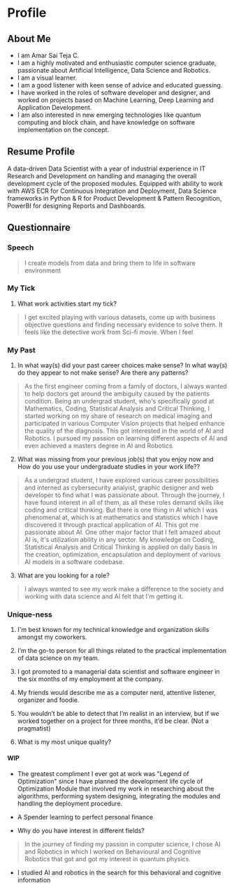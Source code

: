 # Profile

## About Me

* I am Amar Sai Teja C.
* I am a highly motivated and enthusiastic computer science graduate, passionate about Artificial Intelligence, Data Science and Robotics. 
* I am a visual learner.
* I am a good listener with keen sense of advice and educated guessing.
* I have worked in the roles of software developer and designer, and worked on projects based on Machine Learning, Deep Learning and Application Development. 
* I am also interested in new emerging technologies like quantum computing and block chain, and have knowledge on software implementation on the concept.

## Resume Profile

A data-driven Data Scientist with a year of industrial experience in IT Research and Development on 
handling and managing the overall development cycle of the proposed modules. 
Equipped with ability to work with AWS ECR for Continuous Integration and Deployment, Data Science 
frameworks in Python & R for Product Development & Pattern Recognition, PowerBI for designing Reports and Dashboards.

## Questionnaire

### Speech
> I create models from data and bring them to life in software environment

### My Tick

1. What work activities start my tick?
> I get excited playing with various datasets, come up with business objective questions and finding necessary evidence to solve them. It feels like the detective work from Sci-fi movie. When I feel 

### My Past

1. In what way(s) did your past career choices make sense? In what way(s) do they appear to not make sense? Are there any patterns?
> As the first engineer coming from a family of doctors, I always wanted to help doctors get around the ambiguity caused by the patients condition. Being an undergrad student, who's specifically good at Mathematics, Coding, Statistical Analysis and Critical Thinking, I started working on my share of research on medical imaging and participated in various Computer Vision projects that helped enhance the quality of the diagnosis. This got interested in the world of AI and Robotics. I pursued my passion on learning different aspects of AI and even achieved a masters degree in AI and Robotics. 

2. What was missing from your previous job(s) that you enjoy now and How do you use your undergraduate studies in your work life??
> As a undergrad student, I have explored various career possibilities and interned as cybersecurity analyist, graphic designer and web developer to find what I was passionate about. Through the journey, I have found interest in all of them, as all these roles demand skills like coding and critical thinking. But there is one thing in AI which I was phenomenal at, which is at mathematics and statistics which I have discovered it through practical application of AI. This got me passionate about AI. One other major factor that I felt amazed about AI is, it's utilization ability in any sector. My knowledge on Coding, Statistical Analysis and Critical Thinking is applied on daily basis in the creation, optimization, encapsulation and deployment of various AI models in a software codebase.

3. What are you looking for a role?
> I always wanted to see my work make a difference to the society and working with data science and AI felt that I'm getting it.

### Unique-ness

1. I'm best known for my technical knowledge and organization skills amongst my coworkers.

2. I’m the go-to person for all things related to the practical implementation of data science on my team. 

3. I got promoted to a managerial data scientist and software engineer in the six months of my employment at the company.

4. My friends would describe me as a computer nerd, attentive listener, organizer and foodie.

5. You wouldn’t be able to detect that I’m realist in an interview, but if we worked together on a project for three months, it’d be clear. (Not a pragmatist)

6. What is my most unique quality?
> 
#### WIP

- The greatest compliment I ever got at work was "Legend of Optimization" since I have planned the development life cycle of Optimization Module that involved my work in researching about the algorithms, performing system designing, integrating the modules and handling the deployment procedure.

- A Spender learning to perfect personal finance

- Why do you have interest in different fields?

> In the journey of finding my passion in computer science, I chose AI and Robotics in which I worked on Behavioural and Cognitive Robotics that got 
> and got my interest in quantum physics. 

- I studied AI and robotics in the search for this behavioral and cognitive information